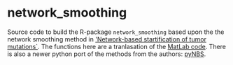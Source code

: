# network_smoothing
Source code to build the R-package `network_smoothing` based upon the 
the network smoothing method in ['Network-based startification of tumor mutations`](https://www.nature.com/articles/nmeth.2651).
The functions here are a tranlasation of the [MatLab code](http://chianti.ucsd.edu/~mhofree/NBS/).
There is also a newer python port of the methods from the authors: [pyNBS](https://github.com/idekerlab/pyNBS).